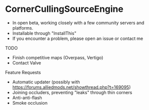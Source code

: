 # CornerCullingSourceEngine

- In open beta, working closely with a few community servers and platforms.
- Installable through "InstallThis"
- If you encounter a problem, please open an issue or contact me

TODO
- Finish competitive maps (Overpass, Vertigo)
- Contact Valve

Feature Requests
- Automatic updater (possibly with https://forums.alliedmods.net/showthread.php?t=169095)
- Joining occluders, preventing "leaks" through thin corners
- Anti-anti-flash
- Smoke occlusion
